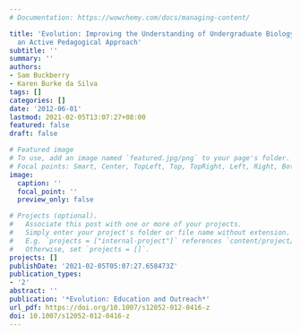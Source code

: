 ```yaml
---
# Documentation: https://wowchemy.com/docs/managing-content/

title: 'Evolution: Improving the Understanding of Undergraduate Biology Students with
  an Active Pedagogical Approach'
subtitle: ''
summary: ''
authors:
- Sam Buckberry
- Karen Burke da Silva
tags: []
categories: []
date: '2012-06-01'
lastmod: 2021-02-05T13:07:27+08:00
featured: false
draft: false

# Featured image
# To use, add an image named `featured.jpg/png` to your page's folder.
# Focal points: Smart, Center, TopLeft, Top, TopRight, Left, Right, BottomLeft, Bottom, BottomRight.
image:
  caption: ''
  focal_point: ''
  preview_only: false

# Projects (optional).
#   Associate this post with one or more of your projects.
#   Simply enter your project's folder or file name without extension.
#   E.g. `projects = ["internal-project"]` references `content/project/deep-learning/index.md`.
#   Otherwise, set `projects = []`.
projects: []
publishDate: '2021-02-05T05:07:27.658473Z'
publication_types:
- '2'
abstract: ''
publication: '*Evolution: Education and Outreach*'
url_pdf: https://doi.org/10.1007/s12052-012-0416-z
doi: 10.1007/s12052-012-0416-z
---
```

